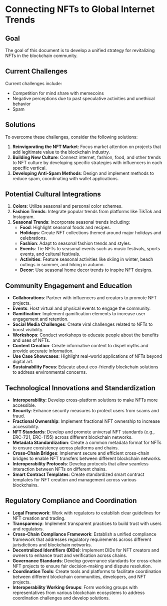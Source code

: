 # Connecting NFTs to Global Internet Trends

## Goal
The goal of this document is to develop a unified strategy for revitalizing NFTs in the blockchain community.

## Current Challenges
Current challenges include:
- Competition for mind share with memecoins
- Negative perceptions due to past speculative activities and unethical behavior
- Spam

## Solutions
To overcome these challenges, consider the following solutions:
1. **Reinvigorating the NFT Market**: Focus market attention on projects that add legitimate value to the blockchain industry.
2. **Building New Culture**: Connect internet, fashion, food, and other trends to NFT culture by developing specific strategies with influencers in each specific vertical.
3. **Developing Anti-Spam Methods**: Design and implement methods to reduce spam, coordinating with wallet applications.

## Potential Cultural Integrations
1. **Colors**: Utilize seasonal and personal color schemes.
2. **Fashion Trends**: Integrate popular trends from platforms like TikTok and Instagram. 
3. **Seasonal Trends**: Incorporate seasonal trends including:
   - **Food**: Highlight seasonal foods and recipes.
   - **Holidays**: Create NFT collections themed around major holidays and celebrations.
   - **Fashion**: Adapt to seasonal fashion trends and styles.
   - **Events**: Tie NFTs to seasonal events such as music festivals, sports events, and cultural festivals.
   - **Activities**: Feature seasonal activities like skiing in winter, beach outings in summer, and hiking in autumn.
   - **Decor**: Use seasonal home decor trends to inspire NFT designs.

## Community Engagement and Education
- **Collaborations**: Partner with influencers and creators to promote NFT projects.
- **Events**: Host virtual and physical events to engage the community.
- **Gamification**: Implement gamification elements to increase user engagement and retention.
- **Social Media Challenges**: Create viral challenges related to NFTs to boost visibility.
- **Workshops**: Conduct workshops to educate people about the benefits and uses of NFTs.
- **Content Creation**: Create informative content to dispel myths and provide accurate information.
- **Use Case Showcases**: Highlight real-world applications of NFTs beyond digital art.
- **Sustainability Focus**: Educate about eco-friendly blockchain solutions to address environmental concerns.

## Technological Innovations and Standardization
- **Interoperability**: Develop cross-platform solutions to make NFTs more accessible.
- **Security**: Enhance security measures to protect users from scams and fraud.
- **Fractional Ownership**: Implement fractional NFT ownership to increase accessibility.
- **NFT Standards**: Develop and promote universal NFT standards (e.g., ERC-721, ERC-1155) across different blockchain networks.
- **Metadata Standardization**: Create a common metadata format for NFTs to ensure consistency across platforms and chains.
- **Cross-Chain Bridges**: Implement secure and efficient cross-chain bridges to enable NFT transfers between different blockchain networks.
- **Interoperability Protocols**: Develop protocols that allow seamless interaction between NFTs on different chains.
- **Smart Contract Templates**: Create standardized smart contract templates for NFT creation and management across various blockchains.

## Regulatory Compliance and Coordination
- **Legal Framework**: Work with regulators to establish clear guidelines for NFT creation and trading.
- **Transparency**: Implement transparent practices to build trust with users and regulators.
- **Cross-Chain Compliance Framework**: Establish a unified compliance framework that addresses regulatory requirements across different jurisdictions and blockchain networks.
- **Decentralized Identifiers (DIDs)**: Implement DIDs for NFT creators and owners to enhance trust and verification across chains.
- **Governance Standards**: Develop governance standards for cross-chain NFT projects to ensure fair decision-making and dispute resolution.
- **Coordination Tools**: Create tools and platforms to facilitate coordination between different blockchain communities, developers, and NFT projects.
- **Interoperability Working Groups**: Form working groups with representatives from various blockchain ecosystems to address coordination challenges and develop solutions.

